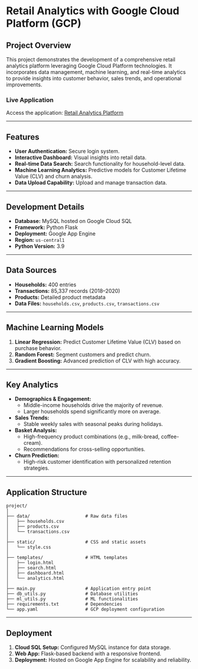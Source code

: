 # Retail Analytics with Google Cloud Platform (GCP)

## Project Overview

This project demonstrates the development of a comprehensive retail analytics platform leveraging Google Cloud Platform technologies. It incorporates data management, machine learning, and real-time analytics to provide insights into customer behavior, sales trends, and operational improvements.

### Live Application
Access the application: [Retail Analytics Platform](https://group21cloud.uc.r.appspot.com/)

---

## Features

- **User Authentication:** Secure login system.
- **Interactive Dashboard:** Visual insights into retail data.
- **Real-time Data Search:** Search functionality for household-level data.
- **Machine Learning Analytics:** Predictive models for Customer Lifetime Value (CLV) and churn analysis.
- **Data Upload Capability:** Upload and manage transaction data.

---

## Development Details

- **Database:** MySQL hosted on Google Cloud SQL
- **Framework:** Python Flask
- **Deployment:** Google App Engine
- **Region:** `us-central1`
- **Python Version:** 3.9

---

## Data Sources

- **Households:** 400 entries
- **Transactions:** 85,337 records (2018–2020)
- **Products:** Detailed product metadata
- **Data Files:** `households.csv`, `products.csv`, `transactions.csv`

---

## Machine Learning Models

1. **Linear Regression:** Predict Customer Lifetime Value (CLV) based on purchase behavior.
2. **Random Forest:** Segment customers and predict churn.
3. **Gradient Boosting:** Advanced prediction of CLV with high accuracy.

---

## Key Analytics

- **Demographics & Engagement:**
  - Middle-income households drive the majority of revenue.
  - Larger households spend significantly more on average.
- **Sales Trends:**
  - Stable weekly sales with seasonal peaks during holidays.
- **Basket Analysis:**
  - High-frequency product combinations (e.g., milk-bread, coffee-cream).
  - Recommendations for cross-selling opportunities.
- **Churn Prediction:**
  - High-risk customer identification with personalized retention strategies.

---

## Application Structure

```plaintext
project/
│
├── data/                     # Raw data files
│   ├── households.csv
│   ├── products.csv
│   └── transactions.csv
│
├── static/                   # CSS and static assets
│   └── style.css
│
├── templates/                # HTML templates
│   ├── login.html
│   ├── search.html
│   ├── dashboard.html
│   └── analytics.html
│
├── main.py                   # Application entry point
├── db_utils.py               # Database utilities
├── ml_utils.py               # ML functionalities
├── requirements.txt          # Dependencies
└── app.yaml                  # GCP deployment configuration
```

---

## Deployment

1. **Cloud SQL Setup:** Configured MySQL instance for data storage.
2. **Web App:** Flask-based backend with a responsive frontend.
3. **Deployment:** Hosted on Google App Engine for scalability and reliability.

